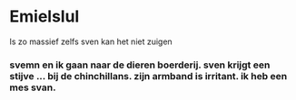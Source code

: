 # Emielslul


Is zo massief zelfs sven kan het niet zuigen
### svemn en ik gaan naar de dieren boerderij. sven krijgt een stijve ... bij de chinchillans. zijn armband is irritant. ik heb een mes svan.
